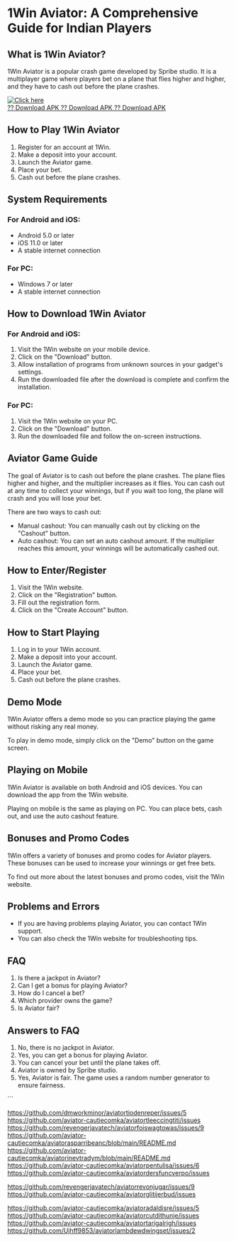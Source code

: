 # 1Win Aviator: A Comprehensive Guide for Indian Players

## What is 1Win Aviator?

1Win Aviator is a popular crash game developed by Spribe studio. It is a
multiplayer game where players bet on a plane that flies higher and
higher, and they have to cash out before the plane crashes.

[![Click
here](https://readscoops.com/wp-content/uploads/2023/03/Readscoop-aviator-1-1.jpg)](https://traff.sbs/deff)\
[?? Download APK ?? Download APK ?? Download
APK](https://traff.sbs/deff)

## How to Play 1Win Aviator

1.  Register for an account at 1Win.
2.  Make a deposit into your account.
3.  Launch the Aviator game.
4.  Place your bet.
5.  Cash out before the plane crashes.

## System Requirements

### For Android and iOS:

-   Android 5.0 or later
-   iOS 11.0 or later
-   A stable internet connection

### For PC:

-   Windows 7 or later
-   A stable internet connection

## How to Download 1Win Aviator

### For Android and iOS:

1.  Visit the 1Win website on your mobile device.
2.  Click on the "Download" button.
3.  Allow installation of programs from unknown sources in your
    gadget\'s settings.
4.  Run the downloaded file after the download is complete and confirm
    the installation.

### For PC:

1.  Visit the 1Win website on your PC.
2.  Click on the "Download" button.
3.  Run the downloaded file and follow the on-screen instructions.

## Aviator Game Guide

The goal of Aviator is to cash out before the plane crashes. The plane
flies higher and higher, and the multiplier increases as it flies. You
can cash out at any time to collect your winnings, but if you wait too
long, the plane will crash and you will lose your bet.

There are two ways to cash out:

-   Manual cashout: You can manually cash out by clicking on the
    "Cashout" button.
-   Auto cashout: You can set an auto cashout amount. If the multiplier
    reaches this amount, your winnings will be automatically cashed out.

## How to Enter/Register

1.  Visit the 1Win website.
2.  Click on the "Registration" button.
3.  Fill out the registration form.
4.  Click on the "Create Account" button.

## How to Start Playing

1.  Log in to your 1Win account.
2.  Make a deposit into your account.
3.  Launch the Aviator game.
4.  Place your bet.
5.  Cash out before the plane crashes.

## Demo Mode

1Win Aviator offers a demo mode so you can practice playing the game
without risking any real money.

To play in demo mode, simply click on the "Demo" button on the
game screen.

## Playing on Mobile

1Win Aviator is available on both Android and iOS devices. You can
download the app from the 1Win website.

Playing on mobile is the same as playing on PC. You can place bets, cash
out, and use the auto cashout feature.

## Bonuses and Promo Codes

1Win offers a variety of bonuses and promo codes for Aviator players.
These bonuses can be used to increase your winnings or get free bets.

To find out more about the latest bonuses and promo codes, visit the
1Win website.

## Problems and Errors

-   If you are having problems playing Aviator, you can contact 1Win
    support.
-   You can also check the 1Win website for troubleshooting tips.

## FAQ

1.  Is there a jackpot in Aviator?
2.  Can I get a bonus for playing Aviator?
3.  How do I cancel a bet?
4.  Which provider owns the game?
5.  Is Aviator fair?

## Answers to FAQ

1.  No, there is no jackpot in Aviator.
2.  Yes, you can get a bonus for playing Aviator.
3.  You can cancel your bet until the plane takes off.
4.  Aviator is owned by Spribe studio.
5.  Yes, Aviator is fair. The game uses a random number generator to
    ensure fairness.

\`\`\`

https://github.com/dmworkminor/aviatortiodenreper/issues/5
https://github.com/aviator-cautiecomka/aviatortleeccingtiti/issues
https://github.com/revengerjavatech/aviatorfoiswagtowas/issues/9
https://github.com/aviator-cautiecomka/aviatorasparribeanc/blob/main/README.md
https://github.com/aviator-cautiecomka/aviatorinevtradym/blob/main/README.md
https://github.com/aviator-cautiecomka/aviatorpentulisa/issues/6
https://github.com/aviator-cautiecomka/aviatordersfuncverpo/issues

https://github.com/revengerjavatech/aviatorrevonjugar/issues/9
https://github.com/aviator-cautiecomka/aviatorglitijerbud/issues

https://github.com/aviator-cautiecomka/aviatoradaldisre/issues/5
https://github.com/aviator-cautiecomka/aviatorcutdithunje/issues
https://github.com/aviator-cautiecomka/aviatortarigalrigh/issues
https://github.com/Ujhff9853/aviatorlambdewdwingset/issues/2
